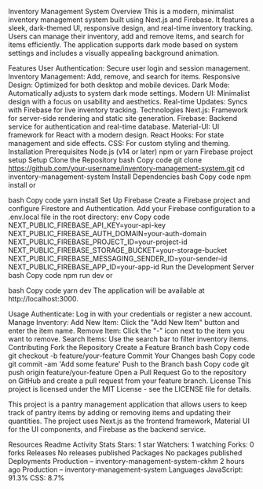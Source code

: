 Inventory Management System
Overview
This is a modern, minimalist inventory management system built using Next.js and Firebase. It features a sleek, dark-themed UI, responsive design, and real-time inventory tracking. Users can manage their inventory, add and remove items, and search for items efficiently. The application supports dark mode based on system settings and includes a visually appealing background animation.

Features
User Authentication: Secure user login and session management.
Inventory Management: Add, remove, and search for items.
Responsive Design: Optimized for both desktop and mobile devices.
Dark Mode: Automatically adjusts to system dark mode settings.
Modern UI: Minimalist design with a focus on usability and aesthetics.
Real-time Updates: Syncs with Firebase for live inventory tracking.
Technologies
Next.js: Framework for server-side rendering and static site generation.
Firebase: Backend service for authentication and real-time database.
Material-UI: UI framework for React with a modern design.
React Hooks: For state management and side effects.
CSS: For custom styling and theming.
Installation
Prerequisites
Node.js (v14 or later)
npm or yarn
Firebase project setup
Setup
Clone the Repository
bash
Copy code
git clone https://github.com/your-username/inventory-management-system.git
cd inventory-management-system
Install Dependencies
bash
Copy code
npm install
or

bash
Copy code
yarn install
Set Up Firebase
Create a Firebase project and configure Firestore and Authentication.
Add your Firebase configuration to a .env.local file in the root directory:
env
Copy code
NEXT_PUBLIC_FIREBASE_API_KEY=your-api-key
NEXT_PUBLIC_FIREBASE_AUTH_DOMAIN=your-auth-domain
NEXT_PUBLIC_FIREBASE_PROJECT_ID=your-project-id
NEXT_PUBLIC_FIREBASE_STORAGE_BUCKET=your-storage-bucket
NEXT_PUBLIC_FIREBASE_MESSAGING_SENDER_ID=your-sender-id
NEXT_PUBLIC_FIREBASE_APP_ID=your-app-id
Run the Development Server
bash
Copy code
npm run dev
or

bash
Copy code
yarn dev
The application will be available at http://localhost:3000.

Usage
Authenticate: Log in with your credentials or register a new account.
Manage Inventory:
Add New Item: Click the "Add New Item" button and enter the item name.
Remove Item: Click the "-" icon next to the item you want to remove.
Search Items: Use the search bar to filter inventory items.
Contributing
Fork the Repository
Create a Feature Branch
bash
Copy code
git checkout -b feature/your-feature
Commit Your Changes
bash
Copy code
git commit -am 'Add some feature'
Push to the Branch
bash
Copy code
git push origin feature/your-feature
Open a Pull Request
Go to the repository on GitHub and create a pull request from your feature branch.
License
This project is licensed under the MIT License - see the LICENSE file for details.

This project is a pantry management application that allows users to keep track of pantry items by adding or removing items and updating their quantities. The project uses Next.js as the frontend framework, Material UI for the UI components, and Firebase as the backend service.

Resources
Readme
Activity
Stats
Stars: 1 star
Watchers: 1 watching
Forks: 0 forks
Releases
No releases published
Packages
No packages published
Deployments
Production – inventory-management-system-ckhm 2 hours ago
Production – inventory-management-system
Languages
JavaScript: 91.3%
CSS: 8.7%
